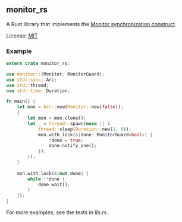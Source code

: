 ## monitor_rs
A Rust library that implements the [Monitor synchronization construct](https://en.wikipedia.org/wiki/Monitor_%28synchronization%29).

License: [MIT](https://github.com/kirillkh/monitor_rs/blob/master/legal/mit.md)

### Example
```rust
extern crate monitor_rs;

use monitor::{Monitor, MonitorGuard};
use std::sync::Arc;
use std::thread;
use std::time::Duration;

fn main() {
    let mon = Arc::new(Monitor::new(false));
    {
        let mon = mon.clone();
        let _ = thread::spawn(move || {
            thread::sleep(Duration::new(1, 0));
            mon.with_lock(&|done: MonitorGuard<bool>| {
                *done = true;
                done.notify_one();
            });
        });
    }
    
    mon.with_lock(&|mut done| {
        while !*done {
            done.wait();
        }
    });
}
```

For more examples, see the tests in lib.rs.
